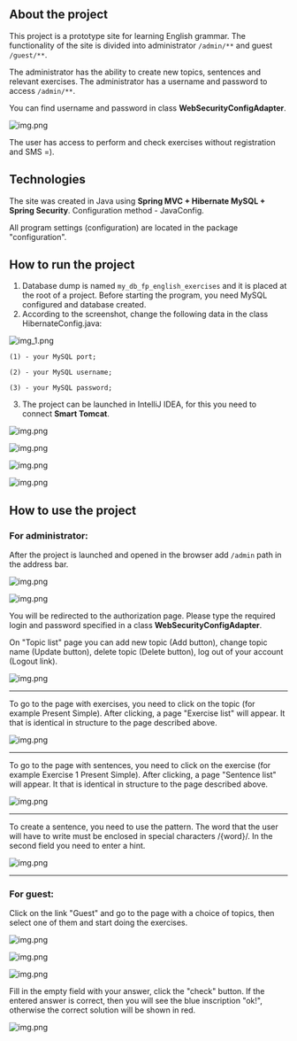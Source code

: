 
## About the project

This project is a prototype site for learning English grammar.
The functionality of the site is divided into administrator `/admin/**`
and guest `/guest/**`.

The administrator has the ability to create new topics, sentences and relevant exercises. The administrator has a username and password
to access `/admin/**`. 

You can find username and password in class **WebSecurityConfigAdapter**.

![img.png](assets/webSecurityConfigAdapter.png)

The user has access to perform and check exercises
without registration and SMS =).

## Technologies
The site was created in Java using
**Spring MVC + Hibernate MySQL + Spring Security**.
Configuration method - JavaConfig.

All program settings (configuration) are located in the package "configuration".

## How to run the project
1. Database dump is named `my_db_fp_english_exercises` and it
is placed at the root of a project.
Before starting the program, you need MySQL configured and database created.
2. According to the screenshot, change the following data
in the class HibernateConfig.java: 

![img_1.png](assets/hibernateConfig.png)

    (1) - your MySQL port;
    
    (2) - your MySQL username;
    
    (3) - your MySQL password;

3. The project can be launched in IntelliJ IDEA,
for this you need to connect **Smart Tomcat**.


![img.png](assets/Smartcat.png)

![img.png](assets/Smartcat_2.png)

![img.png](assets/Smartcat_3.png)

![img.png](assets/Smartcat_4.png)

## How to use the project

### For administrator:

After the project is launched and opened in the browser add `/admin` path in the address bar.

![img.png](assets/browser2.png)

![img.png](assets/login_page.png)

You will be redirected to the authorization page.
Please type the required login and password specified in a class **WebSecurityConfigAdapter**.

On "Topic list" page you can add new topic (Add button),
change topic name (Update button), delete topic (Delete button),
log out of your account (Logout link).

![img.png](assets/topic_list.png)


---

To go to the page with exercises, you need to click on the topic
(for example Present Simple).
After clicking, a page "Exercise list" will appear. It that is identical
in structure to the page described above.

![img.png](assets/exercise_list.png)

---
To go to the page with sentences, you need to click on the exercise
(for example Exercise 1 Present Simple).
After clicking, a page "Sentence list" will appear. It that is identical
in structure to the page described above.

![img.png](assets/sentence_list.png)

---
To create a sentence, you need to use the pattern.
The word that the user will have to write
must be enclosed in special characters /{word}/.
In the second field you need to enter a hint.

![img.png](assets/create_a_sentence.png)

---

### For guest:

Click on the link "Guest" and go to the page with a choice of topics,
then select one of them and start doing the exercises.

![img.png](assets/guest.png)

![img.png](assets/guest_topics.png)

![img.png](assets/guest_exercise.png)

Fill in the empty field with your answer, click the "check" button.
If the entered answer is correct, then you will see the blue inscription "ok!",
otherwise the correct solution will be shown in red.

![img.png](assets/sentences.png)





